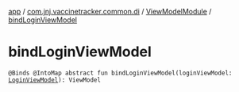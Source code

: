[app](../../index.md) / [com.jnj.vaccinetracker.common.di](../index.md) / [ViewModelModule](index.md) / [bindLoginViewModel](./bind-login-view-model.md)

# bindLoginViewModel

`@Binds @IntoMap abstract fun bindLoginViewModel(loginViewModel: `[`LoginViewModel`](../../com.jnj.vaccinetracker.login/-login-view-model/index.md)`): ViewModel`